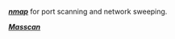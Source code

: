 




_**[nmap](nmap.md)**_ for port scanning and network sweeping.  
  

  
  
_**[Masscan](masscan.md)**_